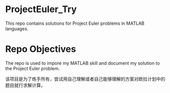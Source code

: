 # ProjectEuler_Try
This repo contains solutions for Project Euler problems in MATLAB languages. 

# Repo Objectives
The repo is used to impore my MATLAB skill and document my solution to the Project Euler problem.

该项目是为了练手所有，尝试用自己理解或者自己能够理解的方案对欧拉计划中的题目就行求解计算。